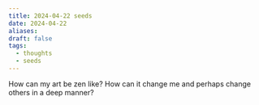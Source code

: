 ```yaml
---
title: 2024-04-22 seeds
date: 2024-04-22
aliases: 
draft: false
tags:
  - thoughts
  - seeds
---
```

How can my art be zen like?
How can it change me and perhaps change others in a deep manner?